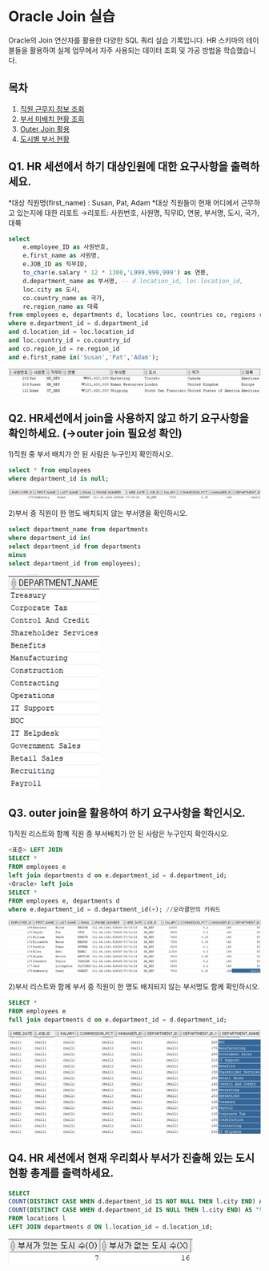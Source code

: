 # Oracle Join 실습

Oracle의 Join 연산자를 활용한 다양한 SQL 쿼리 실습 기록입니다.
HR 스키마의 테이블들을 활용하여 실제 업무에서 자주 사용되는 데이터 조회 및 가공 방법을 학습했습니다.

## 목차
1. [직원 근무지 정보 조회](#q1-hr-세션에서-하기-대상인원에-대한-요구사항을-출력하세요)
2. [부서 미배치 현황 조회](#q2-hr세션에서-join을-사용하지-않고-하기-요구사항을-확인하세요)
3. [Outer Join 활용](#q3-outer-join을-활용하여-하기-요구사항을-확인시오)
4. [도시별 부서 현황](#q4-hr-세션에서-현재-우리회사-부서가-진출해-있는-도시-현황-총계를-출력하세요)

## Q1. HR 세션에서 하기 대상인원에 대한 요구사항을 출력하세요.

*대상 직원명(first_name) : Susan, Pat, Adam
*대상 직원들이 현재 어디에서 근무하고 있는지에 대한 리포트
→리포트: 사원번호, 사원명, 직무ID, 연봉, 부서명, 도시, 국가, 대륙

```sql
select
    e.employee_ID as 사원번호,
    e.first_name as 사원명,
    e.JOB_ID as 직무ID,
    to_char(e.salary * 12 * 1300,'L999,999,999') as 연봉,
    d.department_name as 부서명, -- d.location_id, loc.location_id,
    loc.city as 도시,
    co.country_name as 국가,
    re.region_name as 대륙
from employees e, departments d, locations loc, countries co, regions re
where e.department_id = d.department_id
and d.location_id = loc.location_id
and loc.country_id = co.country_id
and co.region_id = re.region_id
and e.first_name in('Susan','Pat','Adam');
```

![oracle_join_q1 result](/images/oracle_join_q1_result.png)

## Q2. HR세션에서 join을 사용하지 않고 하기 요구사항을 확인하세요. (→outer join 필요성 확인)

1)직원 중 부서 배치가 안 된 사람은 누구인지 확인하시오.

```sql
select * from employees
where department_id is null;
```

![oracle_join_q2 result](/images/oracle_join_q2_result.png)

2)부서 중 직원이 한 명도 배치되지 않는 부서명을 확인하시오.

```sql
select department_name from departments 
where department_id in(
select department_id from departments
minus 
select department_id from employees);
```

![oracle_join_q2 result2](/images/oracle_join_q2_result2.png)

## Q3. outer join을 활용하여 하기 요구사항을 확인시오.

1)직원 리스트와 함꼐 직원 중 부서배치가 안 된 사람은 누구인지 확인하시오.

```sql
<표준> LEFT JOIN 
SELECT *
FROM employees e
left join departments d on e.department_id = d.department_id;
<Oracle> left join
SELECT *
FROM employees e, departments d
where e.department_id = d.department_id(+); //오라클만의 키워드
```

![oracle_join_q2 result3](/images/oracle_join_q3_result.png)

2)부서 리스트와 함께 부서 중 직원이 한 명도 배치되지 않는 부서명도 함께 확인하시오.

```sql
SELECT *
FROM employees e
full join departments d on e.department_id = d.department_id;
```

![oracle_join_q2 result3](/images/oracle_join_q3_result2.png)

## Q4. HR 세션에서 현재 우리회사 부서가 진출해 있는 도시 현황 총계를 출력하세요.

```sql
SELECT 
COUNT(DISTINCT CASE WHEN d.department_id IS NOT NULL THEN l.city END) AS "부서가 있는 도시 수(O)",
COUNT(DISTINCT CASE WHEN d.department_id IS NULL THEN l.city END) AS "부서가 없는 도시 수(X)"
FROM locations l
LEFT JOIN departments d ON l.location_id = d.location_id;
```

![oracle_join_q2 result4](/images/oracle_join_q4_result.png)
